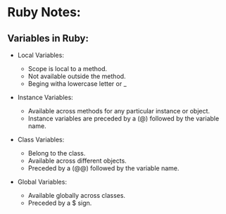 # Ruby Notes:

## Variables in Ruby:
* Local Variables:
  * Scope is local to a method.
  * Not available outside the method.
  * Beging witha lowercase letter or _

* Instance Variables:
  * Available across methods for any particular instance or object.
  * Instance variables are preceded by a (@) followed by the variable name.

* Class Variables:
  * Belong to the class.
  * Available across different objects.
  * Preceded by a (@@) followed by the variable name.

* Global Variables:
  * Available globally across classes.
  * Preceded by a $ sign.



